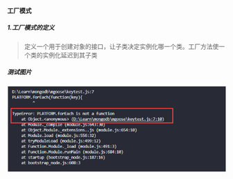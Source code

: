 #### 工厂模式

##### 1.工厂模式的定义
> 定义一个用于创建对象的接口，让子类决定实例化哪一个类。工厂方法使一个类的实例化延迟到其子类

##### 测试图片
![朱雀网络](https://github.com/QiqiM/yato-GitNote/raw/master/20190409094147-image.png)



